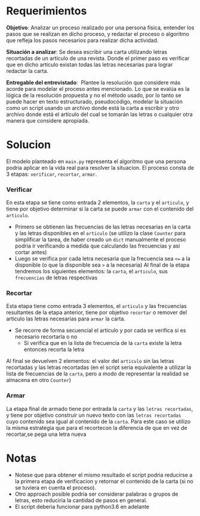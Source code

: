 # Requerimientos
**Objetivo**: Analizar un proceso realizado por una persona física, entender los pasos que se realizan en dicho proceso, y redactar el proceso o algoritmo que refleja los pasos necesarios para realizar dicha actividad.

**Situación a analizar**: Se desea escribir una carta utilizando letras recortadas de un artículo de una revista. Donde el primer paso es verificar que en dicho artículo existan todas las letras necesarias para lograr redactar la carta.

**Entregable del entrevistado**:  Plantee la resolución que considere más acorde para modelar el proceso antes mencionado. Lo que se evalúa es la lógica de la resolución propuesta y no el método usado, por lo tanto se puede hacer en texto estructurado, pseudocódigo, modelar la situación como un script usando un archivo donde está la carta a escribir y otro archivo donde está el artículo del cual se tomarán las letras o cualquier otra manera que considere apropiada.

# Solucion
El modelo planteado en `main.py` representa el algoritmo que una persona podria aplicar en la vida real para resolver la situacion. El proceso consta de 3 etapas: `verificar`, `recortar`, `armar`.

### Verificar
En esta etapa se tiene como entrada 2 elementos, la `carta` y el `articulo`, y tiene por objetivo determinar si la carta se puede `armar` con el contenido del `articulo`. 
 - Primero se obtienen las frecuencias de las letras necesarias en la carta y las letras disponibles en el `articulo` (se utilizo la clase `Counter` para simplificar la tarea, de haber creado un `dict` manualmente el proceso podria ir verificando a medida que calculando las frecuencias y asi cortar antes)
 - Luego se verifica por cada letra necesaria que la frecuencia sea `<=` a la disponible (o que la disponible sea `>` a la necesaria)
Al final de la etapa tendremos los siguientes elementos: la `carta`, el `articulo`, sus `frecuencias` de letras respectivas

### Recortar
Esta etapa tiene como entrada 3 elementos, el `articulo` y las frecuencias resultantes de la etapa anterior, tiene por objetivo `recortar` o remover del articulo las letras necesarias para `armar` la carta. 
-  Se recorre de forma secuencial el articulo y por cada se verifica si es necesario recortarla o no
   - Si verifica que en la lista de frecuencia de la `carta` existe la letra entonces recorta la letra

Al final se devuelven 2 elementos: el valor del `articulo` sin las letras recortadas y las letras recortadas (en el script seria equivalente a utilizar la lista de frecuencias de la `carta`, pero a modo de representar la realidad se almacena en otro `Counter`)

### Armar
La etapa final de armado tiene por entrada la `carta` y las `letras recortadas`, y tiene por objetivo construir un nuevo texto con las `letras recortadas` cuyo contenido sea igual al contenido de la `carta`.
Para este caso se utilizo la misma estrategia que para el recortecon la diferencia de que en vez de recortar,se pega una letra nueva

# Notas

- Notese que para obtener el mismo resultado el script podria reducirse a la primera etapa de verificacion y retornar el contenido de la carta (si no se tuviera en cuenta el proceso).
- Otro approach posible podria ser considerar palabras o grupos de letras, esto reduciria la cantidad de pasos en general.
- El script deberia funcionar para python3.6 en adelante
